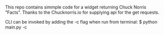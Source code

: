This repo contains simmple code for a widget returning Chuck Norris "Facts".
Thanks to the Chucknorris.io for supplying api for the get requests.

CLI can be invoked by adding the -c flag when run from terminal:
$ python main.py -c
